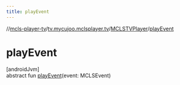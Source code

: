 ```yaml
---
title: playEvent
---
```

//[mcls-player-tv](../../../index.html)/[tv.mycujoo.mclsplayer.tv](../index.html)/[MCLSTVPlayer](index.html)/[playEvent](play-event.html)



# playEvent



[androidJvm]\
abstract fun [playEvent](play-event.html)(event: MCLSEvent)




